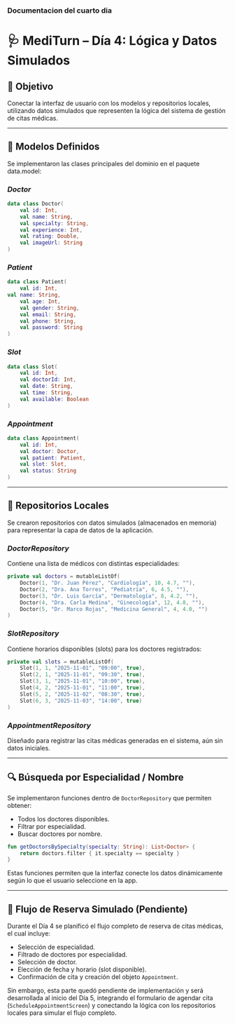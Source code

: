 ### Documentacion del cuarto dia
# 🩺 MediTurn – Día 4: Lógica y Datos Simulados

## 🎯 Objetivo
Conectar la interfaz de usuario con los modelos y repositorios locales, utilizando datos simulados que representen la lógica del sistema de gestión de citas médicas.

---

## 🧱 Modelos Definidos

Se implementaron las clases principales del dominio en el paquete data.model:

### *Doctor*
```kotlin
data class Doctor(
    val id: Int,
    val name: String,
    val specialty: String,
    val experience: Int,
    val rating: Double,
    val imageUrl: String
)
```
### *Patient*
```kotlin
data class Patient(
    val id: Int,
val name: String,
    val age: Int,
    val gender: String,
    val email: String,
    val phone: String,
    val password: String
)
```
### *Slot*
```kotlin
data class Slot(
    val id: Int,
    val doctorId: Int,
    val date: String,
    val time: String,
    val available: Boolean
)
```
### *Appointment*
```kotlin
data class Appointment(
    val id: Int,
    val doctor: Doctor,
    val patient: Patient,
    val slot: Slot,
    val status: String
)
```
---

## 💾 Repositorios Locales

Se crearon repositorios con datos simulados (almacenados en memoria) para representar la capa de datos de la aplicación.

### *DoctorRepository*

Contiene una lista de médicos con distintas especialidades:
```kotlin
private val doctors = mutableListOf(
    Doctor(1, "Dr. Juan Pérez", "Cardiología", 10, 4.7, ""),
    Doctor(2, "Dra. Ana Torres", "Pediatría", 6, 4.5, ""),
    Doctor(3, "Dr. Luis García", "Dermatología", 8, 4.2, ""),
    Doctor(4, "Dra. Carla Medina", "Ginecología", 12, 4.8, ""),
    Doctor(5, "Dr. Marco Rojas", "Medicina General", 4, 4.0, "")
)
```
### *SlotRepository*
Contiene horarios disponibles (slots) para los doctores registrados:
```kotlin
private val slots = mutableListOf(
    Slot(1, 1, "2025-11-01", "09:00", true),
    Slot(2, 1, "2025-11-01", "09:30", true),
    Slot(3, 1, "2025-11-01", "10:00", true),
    Slot(4, 2, "2025-11-01", "11:00", true),
    Slot(5, 2, "2025-11-02", "08:30", true),
    Slot(6, 3, "2025-11-03", "14:00", true)
)
```
### *AppointmentRepository*

Diseñado para registrar las citas médicas generadas en el sistema, aún sin datos iniciales.

---

## 🔍 Búsqueda por Especialidad / Nombre

Se implementaron funciones dentro de `DoctorRepository` que permiten obtener:
- Todos los doctores disponibles.
- Filtrar por especialidad.
- Buscar doctores por nombre.
```kotlin
fun getDoctorsBySpecialty(specialty: String): List<Doctor> {
    return doctors.filter { it.specialty == specialty }
}
```
Estas funciones permiten que la interfaz conecte los datos dinámicamente según lo que el usuario seleccione en la app.

---

## 🧩 Flujo de Reserva Simulado (Pendiente)

Durante el Día 4 se planificó el flujo completo de reserva de citas médicas, el cual incluye:
- Selección de especialidad.
- Filtrado de doctores por especialidad.
- Selección de doctor.
- Elección de fecha y horario (slot disponible).
- Confirmación de cita y creación del objeto `Appointment`.

Sin embargo, esta parte quedó pendiente de implementación y será desarrollada al inicio del Día 5, integrando el formulario de agendar cita (`ScheduleAppointmentScreen`) y conectando la lógica con los repositorios locales para simular el flujo completo.

